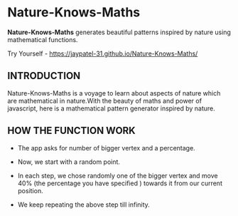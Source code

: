 # Nature-Knows-Maths

**Nature-Knows-Maths** generates beautiful patterns inspired by nature using mathematical functions.

Try Yourself - https://jaypatel-31.github.io/Nature-Knows-Maths/


## INTRODUCTION
Nature-Knows-Maths is a voyage to learn about aspects of nature which are mathematical in nature.With the beauty of maths and power of javascript, here is a mathematical pattern generator inspired by nature.

## HOW THE FUNCTION WORK
- The app asks for number of bigger vertex and a percentage.

- Now, we start with a random point.

- In each step, we chose randomly one of the bigger vertex and move 40% (the percentage you have specified ) towards it from our current position.

- We keep repeating the above step till infinity.


